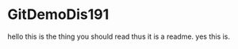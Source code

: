 GitDemoDis191
=============
hello this is the thing you should read thus it is a readme.
yes this is.